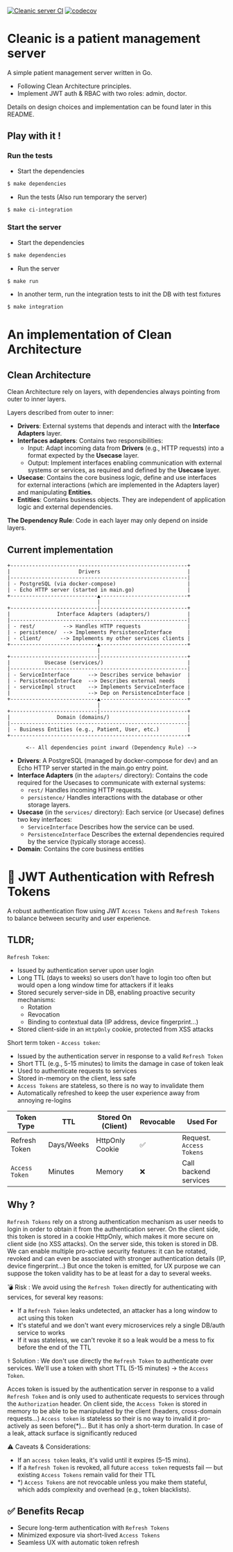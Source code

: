[![Cleanic server CI](https://github.com/sopial42/cleanic/actions/workflows/ci.yml/badge.svg)](https://github.com/sopial42/cleanic/actions/workflows/ci.yml)
[![codecov](https://codecov.io/github/sopial42/cleanic/graph/badge.svg?token=NWA2EYXHAW)](https://codecov.io/github/sopial42/cleanic)

# Cleanic is a patient management server

A simple patient management server written in Go.
- Following Clean Architecture principles.
- Implement JWT auth & RBAC with two roles: admin, doctor.

Details on design choices and implementation can be found later in this README.

## Play with it !

### Run the tests

- Start the dependencies
```bash
$ make dependencies
```

- Run the tests (Also run temporary the server)
```bash
$ make ci-integration
```

### Start the server

- Start the dependencies
```bash
$ make dependencies
```

- Run the server
```bash
$ make run
```

- In another term, run the integration tests to init the DB with test fixtures
```bash
$ make integration
```


# An implementation of Clean Architecture

## Clean Architecture

Clean Architecture rely on layers, with dependencies always pointing from outer to inner layers.

Layers described from outer to inner:
- **Drivers**: External systems that depends and interact with the **Interface Adapters** layer.
- **Interfaces adapters**: Contains two responsibilities:
    - Input: Adapt incoming data from **Drivers** (e.g., HTTP requests) into a format expected by the **Usecase** layer.
    - Output: Implement interfaces enabling communication with external systems or services, as required and defined by the **Usecase** layer.
- **Usecase**: Contains the core business logic, define and use interfaces for external interactions (which are implemented in the Adapters layer) and manipulating **Entities**.
- **Entities**: Contains business objects. They are independent of application logic and external dependencies.


**The Dependency Rule**: Code in each layer may only depend on inside layers.

## Current implementation

```
+---------------------------------------------------------+
|                      Drivers                            |
|---------------------------------------------------------|
| - PostgreSQL (via docker-compose)                       |
| - Echo HTTP server (started in main.go)                 |
+----------------------------▲----------------------------+
                             |
+----------------------------|----------------------------+
|               Interface Adapters (adapters/)            |
|---------------------------------------------------------|
| - rest/         --> Handles HTTP requests               |
| - persistence/  --> Implements PersistenceInterface     |
| - client/      --> Implements my other services clients |
+----------------------------▲----------------------------+
                             |
+----------------------------|----------------------------+
|           Usecase (services/)                           |
|---------------------------------------------------------|
| - ServiceInterface      --> Describes service behavior  |
| - PersistenceInterface  --> Describes external needs    |
| - serviceImpl struct    --> Implements ServiceInterface |
|                         --> Dep on PersistenceInterface |
+----------------------------▲----------------------------+
                             |
+----------------------------|----------------------------+
|               Domain (domains/)                         |
|---------------------------------------------------------|
| - Business Entities (e.g., Patient, User, etc.)         |
+---------------------------------------------------------+

      <-- All dependencies point inward (Dependency Rule) -->
```

- **Drivers**: A PostgreSQL (managed by docker-compose for dev) and an Echo HTTP server started in the main.go entry point.
- **Interface Adapters** (in the `adapters/` directory): Contains the code required for the Usecases to communicate with external systems:
    - `rest/` Handles incoming HTTP requests.
    - `persistence/` Handles interactions with the database or other storage layers.
- **Usecase** (in the `services/` directory): Each service (or Usecase) defines two key interfaces:
    - `ServiceInterface` Describes how the service can be used.
    - `PersistenceInterface` Describes the external dependencies required by the service (typically storage access).
- **Domain**: Contains the core business entities


# 🔐 JWT Authentication with Refresh Tokens

A robust authentication flow using JWT `Access Tokens` and `Refresh Tokens` to balance between security and user experience. 

## TLDR;

`Refresh Token`:
- Issued by authentication server upon user login
- Long TTL (days to weeks) so users don’t have to login too often but would open a long window time for attackers if it leaks
- Stored securely server-side in DB, enabling proactive security mechanisms:
    - Rotation
    - Revocation
    - Binding to contextual data (IP address, device fingerprint…)
- Stored client-side in an `HttpOnly` cookie, protected from XSS attacks

Short term token - `Access token`:
- Issued by the authentication server in response to a valid `Refresh Token`
- Short TTL (e.g., 5-15 minutes) to limits the damage in case of token leak
- Used to authenticate requests to services
- Stored in-memory on the client, less safe
- `Access Tokens` are stateless, so there is no way to invalidate them
- Automatically refreshed to keep the user experience away from annoying re-logins


| Token Type    | TTL         | Stored On (Client)     | Revocable | Used For               |
|---------------|-------------|------------------------|-----------|------------------------|
| Refresh Token | Days/Weeks  | HttpOnly Cookie        |    ✅     | Request. `Access Tokens` |
| `Access Token`  | Minutes     | Memory               |    ❌     | Call backend services  |



## Why ? 

`Refresh Tokens` rely on a strong authentication mechanism as user needs to login in order to obtain it from the authentication server.
On the client side, this token is stored in a cookie HttpOnly, which makes it more secure on client side (no XSS attacks).
On the server side, this token is stored in DB. We can enable multiple pro-active security features: it can be rotated, revoked and can even be associated with stronger authentication details (IP, device fingerprint...)
But once the token is emitted, for UX purpose we can suppose the token validity has to be at least for a day to several weeks.

💣  Risk : We avoid using the `Refresh Token` directly for authenticating with services, for several key reasons:
- If a `Refresh Token` leaks undetected, an attacker has a long window to act using this token
- It's stateful and we don't want every microservices rely a single DB/auth service to works
- If it was stateless, we can't revoke it so a leak would be a mess to fix before the end of the TTL

⚕️ Solution : We don't use directly the `Refresh Token` to authenticate over services. We'll use a token with short TTL (5-15 minutes) -> the `Access Token`.

Acces token is issued by the authentication server in response to a valid `Refresh Token` and is only used to authenticate requests to services through the `Authorization` header.
On client side, the `Access Token` is stored in memory to be able to be manipulated by the client (headers, cross-domain requests...)
`Access token` is stateless so their is no way to invalid it pro-actively as seen before(*)... 
But it has only a short-term duration. In case of a leak, attack surface is significantly reduced

⚠️ Caveats & Considerations:
- If an `access token` leaks, it's valid until it expires (5–15 mins).
- If a `Refresh Token` is revoked, all future `access token` requests fail — but existing `Access Tokens` remain valid for their TTL
- *) `Access Tokens` are not revocable unless you make them stateful, which adds complexity and overhead (e.g., token blacklists).

## ✅ Benefits Recap

- Secure long-term authentication with `Refresh Tokens`
- Minimized exposure via short-lived `Access Tokens`
- Seamless UX with automatic token refresh
